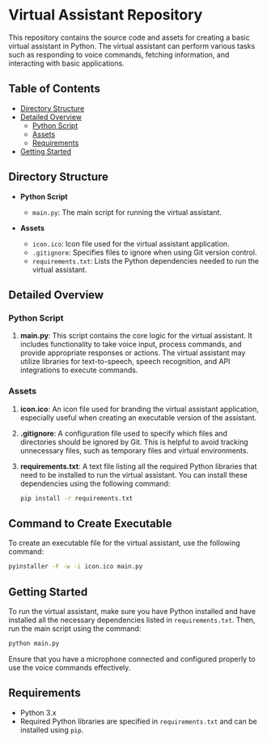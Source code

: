 # Virtual Assistant Repository

This repository contains the source code and assets for creating a basic virtual assistant in Python. The virtual assistant can perform various tasks such as responding to voice commands, fetching information, and interacting with basic applications.

## Table of Contents

- [Directory Structure](#directory-structure)
- [Detailed Overview](#detailed-overview)
  - [Python Script](#python-script)
  - [Assets](#assets)
  - [Requirements](#requirements)
- [Getting Started](#getting-started)

## Directory Structure

- **Python Script**
  - `main.py`: The main script for running the virtual assistant.

- **Assets**
  - `icon.ico`: Icon file used for the virtual assistant application.
  - `.gitignore`: Specifies files to ignore when using Git version control.
  - `requirements.txt`: Lists the Python dependencies needed to run the virtual assistant.

## Detailed Overview

### Python Script

1. **main.py**: This script contains the core logic for the virtual assistant. It includes functionality to take voice input, process commands, and provide appropriate responses or actions. The virtual assistant may utilize libraries for text-to-speech, speech recognition, and API integrations to execute commands.

### Assets

1. **icon.ico**: An icon file used for branding the virtual assistant application, especially useful when creating an executable version of the assistant.

2. **.gitignore**: A configuration file used to specify which files and directories should be ignored by Git. This is helpful to avoid tracking unnecessary files, such as temporary files and virtual environments.

3. **requirements.txt**: A text file listing all the required Python libraries that need to be installed to run the virtual assistant. You can install these dependencies using the following command:

   ```sh
   pip install -r requirements.txt
   ```

## Command to Create Executable

To create an executable file for the virtual assistant, use the following command:

```sh
pyinstaller -F -w -i icon.ico main.py
```

## Getting Started

To run the virtual assistant, make sure you have Python installed and have installed all the necessary dependencies listed in `requirements.txt`. Then, run the main script using the command:

```sh
python main.py
```

Ensure that you have a microphone connected and configured properly to use the voice commands effectively.

## Requirements

- Python 3.x
- Required Python libraries are specified in `requirements.txt` and can be installed using `pip`.

